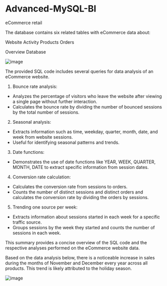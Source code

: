 ﻿# Advanced-MySQL-BI
eCommerce retail 

The database contains six related tables with eCommerce data about:

Website Activity
Products
Orders

Overview Database

![image](https://github.com/Beto-Amaral/MySQL_eCommerce/assets/46849631/7fe66ad2-654b-4f42-a24f-e24462c476bf)

The provided SQL code includes several queries for data analysis of an eCommerce website. 

1. Bounce rate analysis:

- Analyzes the percentage of visitors who leave the website after viewing a single page without further interaction.
- Calculates the bounce rate by dividing the number of bounced sessions by the total number of sessions.

2. Seasonal analysis:

- Extracts information such as time, weekday, quarter, month, date, and week from website sessions.
- Useful for identifying seasonal patterns and trends.

3. Date functions:

- Demonstrates the use of date functions like YEAR, WEEK, QUARTER, MONTH, DATE to extract specific information from session dates.

4. Conversion rate calculation:

- Calculates the conversion rate from sessions to orders.
- Counts the number of distinct sessions and distinct orders and calculates the conversion rate by dividing the orders by sessions.

5. Trending one source per week:

- Extracts information about sessions started in each week for a specific traffic source.
- Groups sessions by the week they started and counts the number of sessions in each week.

This summary provides a concise overview of the SQL code and the respective analyses performed on the eCommerce website data.

Based on the data analysis below, there is a noticeable increase in sales during the months of November and December every year across all products. This trend is likely attributed to the holiday season.

![image](https://github.com/Beto-Amaral/MySQL_eCommerce/assets/46849631/fc54eaed-2863-4748-9d13-9cf4317b393a)



